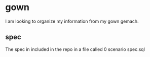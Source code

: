 # gown
I am looking to organize my information from my gown gemach.

## spec
The spec in included in the repo in a file called 0 scenario spec.sql
